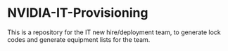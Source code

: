 # NVIDIA-IT-Provisioning
This is a repository for the IT new hire/deployment team, to generate lock codes and generate equipment lists for the team. 
